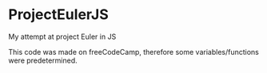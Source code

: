 # ProjectEulerJS
My attempt at project Euler in JS

This code was made on freeCodeCamp, therefore some variables/functions were predetermined.
